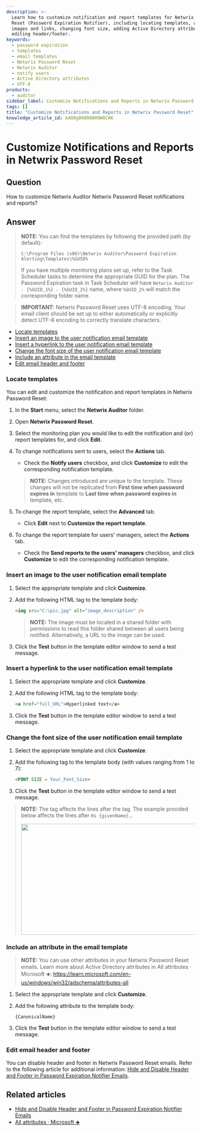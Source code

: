 ```yaml
---
description: >-
  Learn how to customize notification and report templates for Netwrix Password
  Reset (Password Expiration Notifier), including locating templates, adding
  images and links, changing font size, adding Active Directory attributes, and
  editing header/footer.
keywords:
  - password expiration
  - templates
  - email templates
  - Netwrix Password Reset
  - Netwrix Auditor
  - notify users
  - Active Directory attributes
  - UTF-8
products:
  - auditor
sidebar_label: Customize Notifications and Reports in Netwrix Password Reset
tags: []
title: "Customize Notifications and Reports in Netwrix Password Reset"
knowledge_article_id: kA00g000000H9W8CAK
---
```


# Customize Notifications and Reports in Netwrix Password Reset

## Question

How to customize Netwrix Auditor Netwrix Password Reset notifications and reports?

## Answer

> **NOTE:** You can find the templates by following the provided path (by default):
>
> ```text
> C:\Program Files (x86)\Netwrix Auditor\Password Expiration Alerting\Templates\%GUID%
> ```
>
> If you have multiple monitoring plans set up, refer to the Task Scheduler tasks to determine the appropriate GUID for the plan. The Password Expiration task in Task Scheduler will have `Netwrix Auditor - {%GUID_1%} - {%GUID_2%}` name, where `%GUID_2%` will match the corresponding folder name.

> **IMPORTANT:** Netwrix Password Reset uses UTF-8 encoding. Your email client should be set up to either automatically or explicitly detect UTF-8 encoding to correctly translate characters.

- [Locate templates](#locateTemplates)
- [Insert an image to the user notification email template](#addImage)
- [Insert a hyperlink to the user notification email template](#addHyperlink)
- [Change the font size of the user notification email template](#changeFontSize)
- [Include an attribute in the email template](#addAttribute)
- [Edit email header and footer](#editHeader)

### Locate templates

You can edit and customize the notification and report templates in Netwrix Password Reset:

1. In the **Start** menu, select the **Netwrix Auditor** folder.
2. Open **Netwrix Password Reset**.
3. Select the monitoring plan you would like to edit the notification and (or) report templates for, and click **Edit**.
4. To change notifications sent to users, select the **Actions** tab.
   - Check the **Notify users** checkbox, and click **Customize** to edit the corresponding notification template.

   > **NOTE:** Changes introduced are unique to the template. These changes will not be replicated from **First time when password expires in** template to **Last time when password expires in** template, etc.

5. To change the report template, select the **Advanced** tab.
   - Click **Edit** next to **Customize the report template**.
6. To change the report template for users' managers, select the **Actions** tab.
   - Check the **Send reports to the users' managers** checkbox, and click **Customize** to edit the corresponding notification template.

### Insert an image to the user notification email template

1. Select the appropriate template and click **Customize**.
2. Add the following HTML tag to the template body:

   ```html
   <img src="C:\pic.jpg" alt="image_description" />
   ```

   > **NOTE:** The image must be located in a shared folder with permissions to read this folder shared between all users being notified. Alternatively, a URL to the image can be used.

3. Click the **Test** button in the template editor window to send a test message.

### Insert a hyperlink to the user notification email template

1. Select the appropriate template and click **Customize**.
2. Add the following HTML tag to the template body:

   ```html
   <a href="full_URL">Hyperlinked text</a>
   ```

3. Click the **Test** button in the template editor window to send a test message.

### Change the font size of the user notification email template

1. Select the appropriate template and click **Customize**.
2. Add the following tag to the template body (with values ranging from 1 to 7):

   ```html
   <FONT SIZE = Your_Font_Size>
   ```

3. Click the **Test** button in the template editor window to send a test message.

> **NOTE:** The tag affects the lines after the tag. The example provided below affects the lines after `Hi {givenName},`.
>
> <img height="296" src="https://nwxcorp.file.force.com/servlet/rtaImage?eid=ka0Qk0000001ZgT&feoid=00N0g000004CA0p&refid=0EM4u000008MF8u" width="483" />

### Include an attribute in the email template

> **NOTE:** You can use other attributes in your Netwrix Password Reset emails. Learn more about Active Directory attributes in All attributes ⸱ Microsoft 🡺: https://learn.microsoft.com/en-us/windows/win32/adschema/attributes-all

1. Select the appropriate template and click **Customize**.
2. Add the following attribute to the template body:

   ```text
   {CanonicalName}
   ```

3. Click the **Test** button in the template editor window to send a test message.

### Edit email header and footer

You can disable header and footer in Netwrix Password Reset emails. Refer to the following article for additional information: [Hide and Disable Header and Footer in Password Expiration Notifier Emails](/docs/kb/auditor/hide-and-disable-header-and-footer-in-password-expiration-notifier-emails.md).

## Related articles

- [Hide and Disable Header and Footer in Password Expiration Notifier Emails](/docs/kb/auditor/hide-and-disable-header-and-footer-in-password-expiration-notifier-emails.md)
- [All attributes ⸱ Microsoft 🡺](https://learn.microsoft.com/en-us/windows/win32/adschema/attributes-all)
